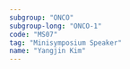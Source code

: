 ```yaml
---
subgroup: "ONCO"
subgroup-long: "ONCO-1"
code: "MS07"
tag: "Minisymposium Speaker"
name: "Yangjin Kim"
---
```

